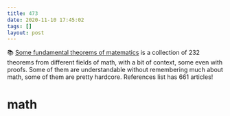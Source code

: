 ```yaml
---
title: 473
date: 2020-11-10 17:45:02
tags: []
layout: post
---
```


📚 [Some fundamental theorems of matematics](http://people.math.harvard.edu/~knill/graphgeometry/papers/fundamental.pdf) is a collection of 232 theorems from different fields of math, with a bit of context, some even with proofs. Some of them are understandable without remembering much about math, some of them are pretty hardcore. References list has 661 articles!

# math
